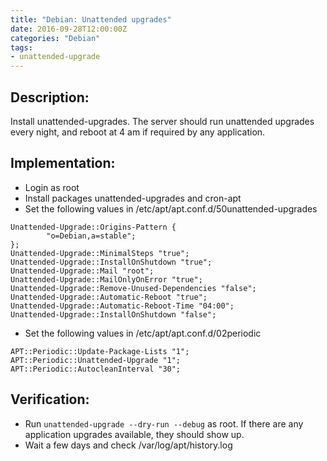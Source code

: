 ```yaml
---
title: "Debian: Unattended upgrades"
date: 2016-09-28T12:00:00Z
categories: "Debian"
tags:
- unattended-upgrade
---
```

## Description:
Install unattended-upgrades. The server should run unattended upgrades every night, and reboot at 4 am if required by any application.

## Implementation:
- Login as root
- Install packages unattended-upgrades and cron-apt
- Set the following values in /etc/apt/apt.conf.d/50unattended-upgrades 

~~~
Unattended-Upgrade::Origins-Pattern {
        "o=Debian,a=stable";
};
Unattended-Upgrade::MinimalSteps "true";
Unattended-Upgrade::InstallOnShutdown "true";
Unattended-Upgrade::Mail "root";
Unattended-Upgrade::MailOnlyOnError "true";
Unattended-Upgrade::Remove-Unused-Dependencies "false";
Unattended-Upgrade::Automatic-Reboot "true";
Unattended-Upgrade::Automatic-Reboot-Time "04:00";
Unattended-Upgrade::InstallOnShutdown "false";
~~~

- Set the following values in /etc/apt/apt.conf.d/02periodic

~~~
APT::Periodic::Update-Package-Lists "1";
APT::Periodic::Unattended-Upgrade "1";
APT::Periodic::AutocleanInterval "30";
~~~

## Verification:
- Run `unattended-upgrade --dry-run --debug` as root. If there are any application upgrades available, they should show up.
- Wait a few days and check /var/log/apt/history.log


